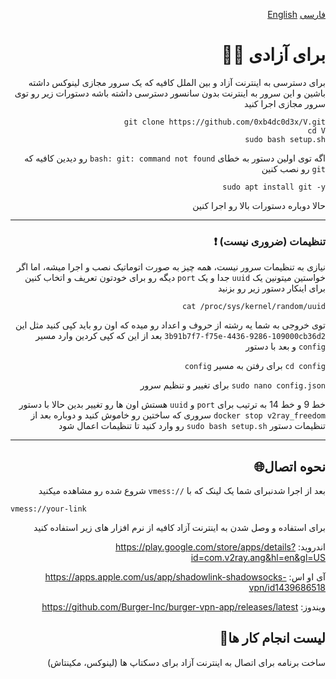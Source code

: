 <div dir="rtl">

[فارسی](./Readmefa.md) [English](./Readme.md)

# برای آزادی ✊🏻
برای دسترسی به اینترنت آزاد و بین الملل کافیه که یک سرور مجازی لینوکس داشته باشین و این سرور به اینترنت بدون سانسور دسترسی داشته باشه
دستورات زیر رو توی سرور مجازی اجرا کنید
```
git clone https://github.com/0xb4dc0d3x/V.git
cd V
sudo bash setup.sh
```
اگه توی اولین دستور به خطای `bash: git: command not found` رو دیدین کافیه که `git` رو نصب کنین
```
sudo apt install git -y
```
حالا دوباره دستورات بالا رو اجرا کنین

-------------------------------------------
### تنظیمات (ضروری نیست) ❗
نیازی به تنظیمات سرور نیست، همه چیز به صورت اتوماتیک نصب و اجرا میشه، اما اگر خواستین میتونین یک `uuid` جدا و یک `port` دیگه رو برای خودتون تعریف و اتخاب کنین
برای اینکار دستور زیر رو بزنید
```
cat /proc/sys/kernel/random/uuid
```
توی خروجی به شما یه رشته از حروف و اعداد رو میده که اون رو باید کپی کنید مثل این
`3b91b7f7-f75e-4436-9286-109000cb36d2`
بعد از این که کپی کردین وارد مسیر `config` و بعد با دستور

  
`cd config` برای رفتن به مسیر `config`
  
  
`sudo nano config.json` برای تغییر و تنظیم سرور


  
خط 9 و خط 14 به ترتیب برای `port` و `uuid` هستش اون ها رو تغییر بدین
حالا با دستور `docker stop v2ray_freedom` سروری که ساختین رو خاموش کنید و دوباره بعد از تنظیمات دستور `sudo bash setup.sh` رو وارد کنید
تا تنظیمات اعمال شود

-------------------------------------------
## نحوه اتصال🌐
بعد از اجرا شدنبرای شما یک لینک که با `//:vmess` شروع شده رو مشاهده میکنید
  <div dir="ltr">
    
```
vmess://your-link
```
    
  </div>
برای استفاده و وصل شدن به اینترنت آزاد کافیه از نرم افزار های زیر استفاده کنید
  
  
اندروید: 
https://play.google.com/store/apps/details?id=com.v2ray.ang&hl=en&gl=US
  
  
آی او اس: 
https://apps.apple.com/us/app/shadowlink-shadowsocks-vpn/id1439686518

ویندوز:
https://github.com/Burger-Inc/burger-vpn-app/releases/latest

##  لیست انجام کار ها📃
ساخت برنامه برای اتصال به اینترنت آزاد برای دسکتاپ ها
(لینوکس، مکینتاش)
</div>
